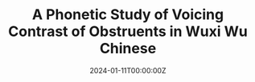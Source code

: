 ---
title: A Phonetic Study of Voicing Contrast of Obstruents in Wuxi Wu Chinese
summary: Presented on Oxford LPP Graduate Thesis Workshop
authors: 
 - admin
tags: 
 - Wuxi Wu
categories: []
date: '2024-01-11T00:00:00Z'
url_pdf: uploads/thesis workshop.pdf
---